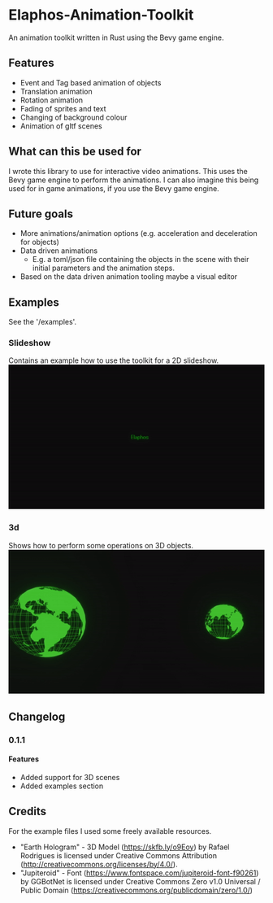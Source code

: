 # Elaphos-Animation-Toolkit
An animation toolkit written in Rust using the Bevy game engine.
## Features
- Event and Tag based animation of objects
- Translation animation
- Rotation animation
- Fading of sprites and text
- Changing of background colour
- Animation of gltf scenes
## What can this be used for
I wrote this library to use for interactive video animations.
This uses the Bevy game engine to perform the animations.
I can also imagine this being used for in game animations, if you use the Bevy game engine.
## Future goals
- More animations/animation options (e.g. acceleration and deceleration for objects)
- Data driven animations
  - E.g. a toml/json file containing the objects in the scene with their initial parameters and the animation steps.
- Based on the data driven animation tooling maybe a visual editor
## Examples
See the '/examples'. 
### Slideshow
Contains an example how to use the toolkit for a 2D slideshow.
![Slideshow](.img/slideshow.gif "Slideshow")
### 3d
Shows how to perform some operations on 3D objects.
![3D](.img/3d.gif "3D Animation")
## Changelog
### 0.1.1
#### Features
- Added support for 3D scenes
- Added examples section

## Credits
For the example files I used some freely available resources.
- "Earth Hologram" - 3D Model (https://skfb.ly/o9Eoy) by Rafael Rodrigues is licensed under Creative Commons Attribution (http://creativecommons.org/licenses/by/4.0/).
- "Jupiteroid" - Font (https://www.fontspace.com/jupiteroid-font-f90261) by GGBotNet is licensed under Creative Commons Zero v1.0 Universal / Public Domain (https://creativecommons.org/publicdomain/zero/1.0/)